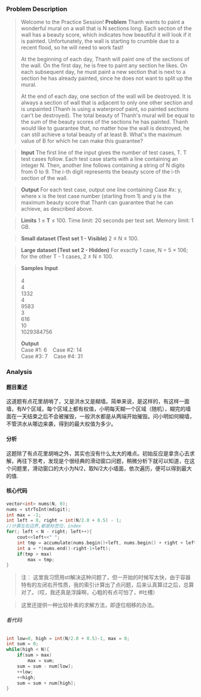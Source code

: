 ### Problem Description

> Welcome to the Practice Session!
**Problem**
Thanh wants to paint a wonderful mural on a wall that is N sections long. Each section of the   wall has a beauty score, which indicates how beautiful it will look if it is   painted. Unfortunately, the wall is starting to crumble due to a recent flood, so he will need to work fast!
>
>  At the beginning of each day, Thanh will paint one of the sections of the wall. On the first day,   he is free to paint any section he likes. On each subsequent day, he must paint a new section   that is next to a section he has already painted, since he does not want to split up the mural.
 >
 >At the end of each day, one section of the wall will be destroyed.   It is always a section of wall that is adjacent to only one other section and is unpainted   (Thanh is using a waterproof paint, so painted sections can't be destroyed).
  The total beauty of Thanh's mural will be equal to the sum of   the beauty scores of the sections he has painted.   Thanh would like to guarantee that, no matter how the wall is destroyed, he can still achieve a total beauty of at least B.   What's the maximum value of B for which he can make this guarantee?

>**Input**
>The first line of the input gives the number of test cases, T. T test cases follow.   Each test case starts with a line containing an integer N. Then, another line follows containing   a string of N digits from 0 to 9. The i-th digit represents the beauty score of the i-th section of the wall.

>**Output**
>For each test case, output one line containing Case #x: y, where x is the   test case number (starting from 1) and y is the maximum beauty score that Thanh can   guarantee that he can achieve, as described above.

>**Limits**
>1 ≤ **T** ≤ 100.
Time limit: 20 seconds per test set.
Memory limit: 1 GB.

>**Small dataset (Test set 1 - Visible)**
2 ≤ N ≤ 100.

>**Large dataset (Test set 2 - Hidden)**
>For exactly 1 case, N = 5 × 106; for the other T - 1 cases, 2 ≤ N ≤ 100.

>**Samples**
> **Input** 	
><br/>
>4
><br/>
>4
><br/>
>1332 
><br/>
>4
><br/>
>9583
><br/>
>3
><br/>
>616
><br/>
>10
><br/>
>1029384756
>
>**Output**
><br/>
>Case #1: 6 &nbsp;&nbsp;&nbsp;Case #2: 14
><br/>
>Case #3: 7 &nbsp;&nbsp;&nbsp;Case #4: 31


### Analysis
#### 题目重述
这道题有点花里胡哨了，又是洪水又是糊墙。简单来说，是这样的，有这样一面墙，有*N*个区域，每个区域上都有权值，小明每天糊一个区域（随机），糊完的墙面在一天结束之后不会被摧毁，一般洪水都是从两端开始摧毁。问小明如何糊墙，不管洪水从哪边来袭，得到的最大权值为多少。

#### 分析
这题除了有点花里胡哨之外，其实也没有什么太大的难点。初始反应是拿贪心去求解，再往下思考，发现是个很经典的滑动窗口问题，稍微分析下就可以知道，在这个问题里，滑动窗口的大小为N/2，取N/2大小墙面，依次遍历，便可以得到最大的值.

#### 核心代码
```C++
vector<int> nums(N, 0);
nums = strToInt(mdigit);
int max = -1;
int left = 0, right = int(N/2.0 + 0.5) - 1;
//计算左右边界,都是标签位，index
for(; left < N - right; left++){
    cout<<left<<" ";
    int tmp = accumulate(nums.begin()+left, nums.begin() + right + left + 1, 0);
    int a = *(nums.end()-right-1+left);
    if(tmp > max)
        max = tmp;
}
```
>注：
>这里我习惯用stl解决这种问题了，但一开始的时候写太快，由于容器特有的左闭右开性质，我的索引计算出了点问题，后来认真算过之后，总算对了。（哎，我还真是浮躁啊，心粗的有点可怕了，#吐槽）

>这里还提供一种比较朴素的求解方法，即逐位相移的办法。
###### 看代码
```C++
int low=0, high = int(N/2.0 + 0.5)-1, max = 0;
int sum = 0;
while(high < N){
    if(sum > max)
        max = sum;
    sum = sum - num[low];
    ++low;
    ++high;
    sum = sum + num[high];
}
```
